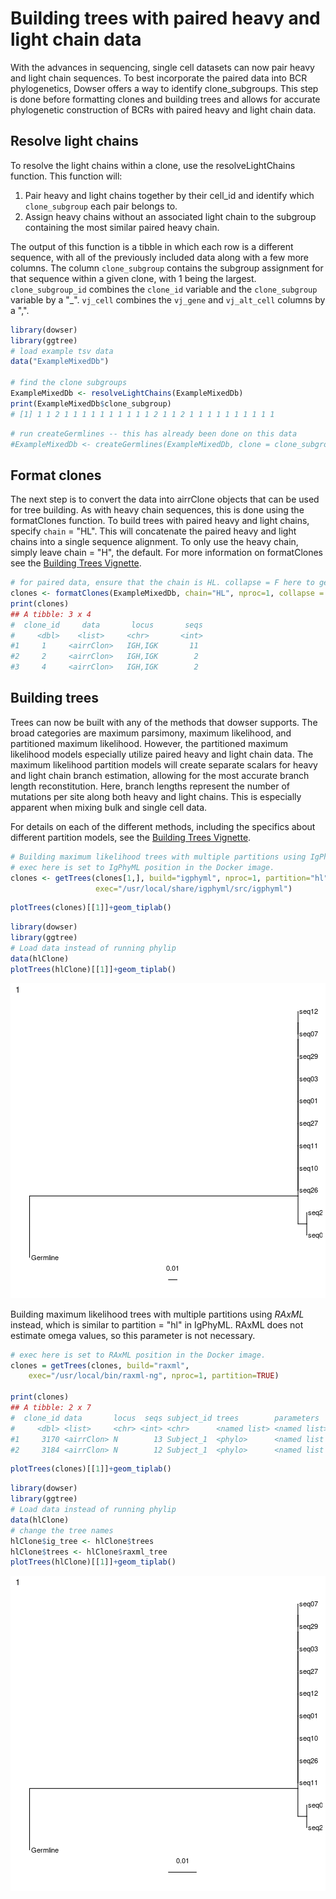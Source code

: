 # Building trees with paired heavy and light chain data

With the advances in sequencing, single cell datasets can now pair heavy and light chain sequences. To best incorporate the paired data into BCR phylogenetics, Dowser offers a way to identify clone_subgroups. This step is done before formatting clones and building trees and allows for accurate phylogenetic construction of BCRs with paired heavy and light chain data. 

## Resolve light chains 

To resolve the light chains within a clone, use the resolveLightChains function. This function will:

1. Pair heavy and light chains together by their cell_id and identify which `clone_subgroup` each pair belongs to. 
2. Assign heavy chains without an associated light chain to the subgroup containing the most similar paired heavy chain.

The output of this function is a tibble in which each row is a different sequence, with all of the previously included data along with a few more columns. The column `clone_subgroup` contains the subgroup assignment for that sequence within a given clone, with 1 being the largest. `clone_subgroup_id` combines the `clone_id` variable and the `clone_subgroup` variable by a "_". `vj_cell` combines the `vj_gene` and `vj_alt_cell` columns by a ",". 


```r
library(dowser)
library(ggtree)
# load example tsv data
data("ExampleMixedDb")

# find the clone subgroups 
ExampleMixedDb <- resolveLightChains(ExampleMixedDb)
print(ExampleMixedDb$clone_subgroup)
# [1] 1 1 2 1 1 1 1 1 1 1 1 1 1 2 1 1 2 1 1 1 1 1 1 1 1 1 1
```


```r
# run createGermlines -- this has already been done on this data
#ExampleMixedDb <- createGermlines(ExampleMixedDb, clone = clone_subgroup_id, nproc = 1)
```

## Format clones

The next step is to convert the data into airrClone objects that can be used for tree building. As with heavy chain sequences, this is done using the formatClones function. To build trees with paired heavy and light chains, specify `chain` = "HL". This will concatenate the paired heavy and light chains into a single sequence alignment. To only use the heavy chain, simply leave chain = "H", the default. For more information on formatClones see the [Building Trees Vignette](Building-Trees-Vignette.md).


```r
# for paired data, ensure that the chain is HL. collapse = F here to get multiple clones due to the sequences being very similar. 
clones <- formatClones(ExampleMixedDb, chain="HL", nproc=1, collapse = F)
print(clones)
## A tibble: 3 x 4
#  clone_id     data       locus       seqs    
#     <dbl>    <list>     <chr>       <int> 
#1     1     <airrClon>   IGH,IGK       11 
#2     2     <airrClon>   IGH,IGK        2 
#3     4     <airrClon>   IGH,IGK        2 
```
## Building trees 

Trees can now be built with any of the methods that dowser supports. The broad categories are maximum parsimony, maximum likelihood, and partitioned maximum likelihood. However, the partitioned maximum likelihood models especially utilize paired heavy and light chain data. The maximum likelihood partition models will create separate scalars for heavy and light chain branch estimation, allowing for the most accurate branch length reconstitution. Here, branch lengths represent the number of mutations per site along both heavy and light chains. This is especially apparent when mixing bulk and single cell data. 

For details on each of the different methods, including the specifics about different partition models, see the [Building Trees Vignette](Building-Trees-Vignette.md).


```r
# Building maximum likelihood trees with multiple partitions using IgPhyML.
# exec here is set to IgPhyML position in the Docker image.
clones <- getTrees(clones[1,], build="igphyml", nproc=1, partition="hl",
                   exec="/usr/local/share/igphyml/src/igphyml")
```



```r
plotTrees(clones)[[1]]+geom_tiplab()
```



```r
library(dowser)
library(ggtree)
# Load data instead of running phylip
data(hlClone)
plotTrees(hlClone)[[1]]+geom_tiplab()
```

![plot of chunk Resolve-Light-Chains-Vignette-6](figure/Resolve-Light-Chains-Vignette-6-1.png)

Building maximum likelihood trees with multiple partitions using *RAxML* instead, which is similar to partition = "hl" in IgPhyML. RAxML does not estimate omega values, so this parameter is not necessary. 

```r
# exec here is set to RAxML position in the Docker image.
clones = getTrees(clones, build="raxml", 
    exec="/usr/local/bin/raxml-ng", nproc=1, partition=TRUE)

print(clones)
## A tibble: 2 x 7
#  clone_id data       locus  seqs subject_id trees        parameters       
#     <dbl> <list>     <chr> <int> <chr>      <named list> <named list>     
#1     3170 <airrClon> N        13 Subject_1  <phylo>      <named list [13]>
#2     3184 <airrClon> N        12 Subject_1  <phylo>      <named list [13]>i
```


```r
plotTrees(clones)[[1]]+geom_tiplab()
```


```r
library(dowser)
library(ggtree)
# Load data instead of running phylip
data(hlClone)
# change the tree names
hlClone$ig_tree <- hlClone$trees
hlClone$trees <- hlClone$raxml_tree
plotTrees(hlClone)[[1]]+geom_tiplab()
```

![plot of chunk Resolve-Light-Chains-Vignette-9](figure/Resolve-Light-Chains-Vignette-9-1.png)
